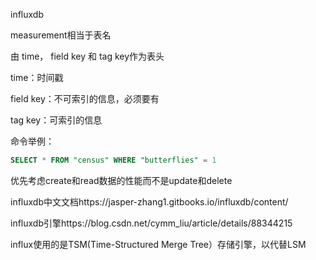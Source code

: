 influxdb

measurement相当于表名

由 time， field key 和 tag key作为表头

time：时间戳

field key：不可索引的信息，必须要有

tag key：可索引的信息

命令举例：

```sql
SELECT * FROM "census" WHERE "butterflies" = 1
```

优先考虑create和read数据的性能而不是update和delete



influxdb中文文档https://jasper-zhang1.gitbooks.io/influxdb/content/

influxdb引擎https://blog.csdn.net/cymm_liu/article/details/88344215

influx使用的是TSM(Time-Structured Merge Tree）存储引擎，以代替LSM